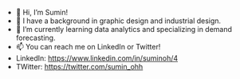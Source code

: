 - 👋 Hi, I’m Sumin!
- 👀 I have a background in graphic design and industrial design.
- 🌱 I’m currently learning data analytics and specializing in demand forecasting.
- 📫 You can reach me on LinkedIn or Twitter! 
- LinkedIn: https://www.linkedin.com/in/suminoh/4
- TWitter: https://twitter.com/sumin_ohh
<!---
suminohh/suminohh is a ✨ special ✨ repository because its `README.md` (this file) appears on your GitHub profile.
You can click the Preview link to take a look at your changes.
--->

